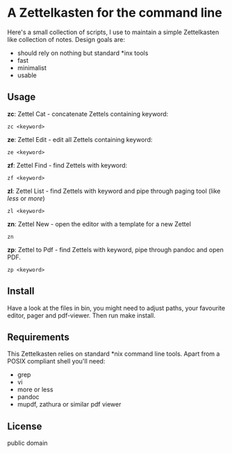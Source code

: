 # A Zettelkasten for the command line

Here's a small collection of scripts, I use to maintain a simple
Zettelkasten like collection of notes. Design goals are: 

 - should rely on nothing but standard \*inx tools
 - fast
 - minimalist
 - usable

## Usage

**zc**: Zettel Cat - concatenate Zettels containing keyword:

```
zc <keyword>
```

**ze**: Zettel Edit - edit all Zettels containing keyword:

```
ze <keyword>
```

**zf**: Zettel Find - find Zettels with keyword:

```
zf <keyword>
```

**zl**: Zettel List - find Zettels with keyword and pipe through
paging tool (like *less* or *more*)

```
zl <keyword>
```


**zn**: Zettel New - open the editor with a template for a new Zettel

```
zn 
```

**zp**: Zettel to Pdf - find Zettels with keyword, pipe through pandoc
and open PDF.

```
zp <keyword>
```

## Install

Have a look at the files in bin, you might need to adjust paths, your
favourite editor, pager and pdf-viewer. Then run make install.

## Requirements

This Zettelkasten relies on standard \*nix command line tools. Apart
from a POSIX compliant shell you'll need: 

 - grep
 - vi
 - more or less
 - pandoc
 - mupdf, zathura or similar pdf viewer

## License

public domain
